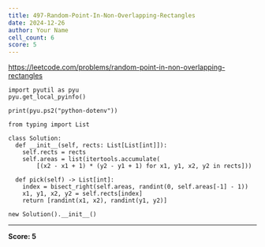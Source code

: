 ```yaml
---
title: 497-Random-Point-In-Non-Overlapping-Rectangles
date: 2024-12-26
author: Your Name
cell_count: 6
score: 5
---
```


https://leetcode.com/problems/random-point-in-non-overlapping-rectangles


```
import pyutil as pyu
pyu.get_local_pyinfo()
```


```
print(pyu.ps2("python-dotenv"))
```


```
from typing import List
```


```
class Solution:
  def __init__(self, rects: List[List[int]]):
    self.rects = rects
    self.areas = list(itertools.accumulate(
        [(x2 - x1 + 1) * (y2 - y1 + 1) for x1, y1, x2, y2 in rects]))

  def pick(self) -> List[int]:
    index = bisect_right(self.areas, randint(0, self.areas[-1] - 1))
    x1, y1, x2, y2 = self.rects[index]
    return [randint(x1, x2), randint(y1, y2)]
```


```
new Solution().__init__()
```


---
**Score: 5**